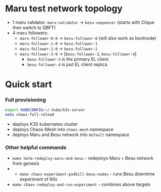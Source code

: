 
# Maru test network topology

- 1 maru validator: `maru-validator` -> `besu-sequencer` (starts with Clique then switch to QBFT)
- 4 maru followers:
  - `maru-follower-0-0` -> `besu-follower-0` (will also work as bootnode)
  - `maru-follower-1-0` -> `besu-follower-1`
  - `maru-follower-2-0` -> `besu-follower-2`
  - `maru-follower-3-0` -> [`besu-follower-3`, `besu-follower-4`]
     - `besu-follower-3` is the primary EL client
     - `besu-follower-4` is just EL client replica

# Quick start

### Full provisioning

```bash
export KUBECONFIG=~/.kube/k3s-server
make chaos-full-reload
```

- deploys K3S kubernetes cluster
- deploys Chaos-Mesh into `chaos-mesh` namespace
- deploys Maru and Besu network into `default` namespace

### Other helpful commands

- `make helm-redeploy-maru-and-besu` - redeploys Maru + Besu network from genesis
- - `make chaos-experiment-podkill-besu-nodes` - runs Besu downtime experiment of 60s
- `make chaos-redeploy-and-run-experiment` - combines above targets

